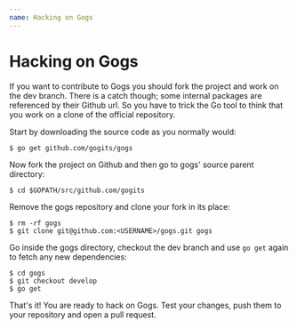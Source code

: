 ```yaml
---
name: Hacking on Gogs
---
```


# Hacking on Gogs

If you want to contribute to Gogs you should fork the project and work on the dev branch.
There is a catch though; some internal packages are referenced by their Github url. So
you have to trick the Go tool to think that you work on a clone of the official repository.

Start by downloading the source code as you normally would:

    $ go get github.com/gogits/gogs

Now fork the project on Github and then go to gogs' source parent directory:

    $ cd $GOPATH/src/github.com/gogits

Remove the gogs repository and clone your fork in its place:

    $ rm -rf gogs
    $ git clone git@github.com:<USERNAME>/gogs.git gogs

Go inside the gogs directory, checkout the dev branch and use `go get` again to fetch any new dependencies:

    $ cd gogs
    $ git checkout develop
    $ go get

That's it! You are ready to hack on Gogs. Test your changes, push them to your repository and open a pull request.
